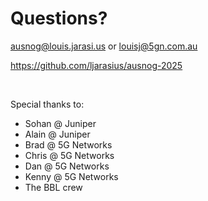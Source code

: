 # Questions?

ausnog@louis.jarasi.us or louisj@5gn.com.au

https://github.com/ljarasius/ausnog-2025

<br>

Special thanks to:
- Sohan @ Juniper
- Alain @ Juniper
- Brad @ 5G Networks
- Chris @ 5G Networks
- Dan @ 5G Networks
- Kenny @ 5G Networks
- The BBL crew

<!--
Would like to give a quick shout out to Sohan and Alain at Juniper for all their assistance on this one, as well as to the rest of the Engineering team at 5G Networks and the BBL crew for putting up with my rants about this.

I've also published this entire talk to GitHub at the link on the screen, feel free to have a look there if there's anything you missed earlier, need any of the links, or are interested in how this was deck was built using Markdown.

Thank you.
-->
